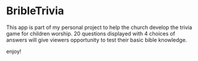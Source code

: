 # BribleTrivia

This app is part of my personal project to help the church develop the trivia game for children worship. 20 questions displayed with 4 choices of answers will give viewers opportunity to test their basic bible knowledge. 

enjoy!
